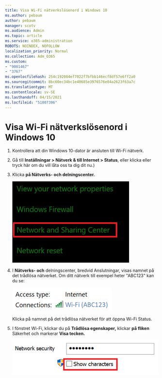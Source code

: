 ```yaml
---
title: Visa Wi-Fi nätverkslösenord i Windows 10
ms.author: pebaum
author: pebaum
manager: scotv
ms.audience: Admin
ms.topic: article
ms.service: o365-administration
ROBOTS: NOINDEX, NOFOLLOW
localization_priority: Normal
ms.collection: Adm_O365
ms.custom:
- "9001467"
- "3767"
ms.openlocfilehash: 254c192084ef7022f7bfbb146ecf8df57e6ff2a0
ms.sourcegitcommit: 8bc60ec34bc1e40685e3976576e04a2623f63a7c
ms.translationtype: MT
ms.contentlocale: sv-SE
ms.lasthandoff: 04/15/2021
ms.locfileid: "51807396"
---
```

# <a name="view-wi-fi-network-password-in-windows-10"></a>Visa Wi-Fi nätverkslösenord i Windows 10

1. Kontrollera att din Windows 10-dator är ansluten till Wi-Fi nätverk.

2. Gå till **Inställningar > Nätverk & till Internet > Status**, [](ms-settings:network?activationSource=GetHelp) eller klicka eller tryck här om du vill låta oss ta dig dit nu.)

3. Klicka **på Nätverks- och delningscenter.**

    ![Nätverks- och delningscenter.](media/network-sharing-center.png)

4. I **Nätverks- och** delningscenter, bredvid Anslutningar, visas namnet på det trådlösa nätverket.  Om ditt nätverk till exempel heter "ABC123" kan du se:

    ![Nätverksanslutningar.](media/network-connections.png)

    Klicka på namnet på det trådlösa nätverket för att öppna Wi-Fi Status. 

5. I fönstret Wi-Fi, klickar du på **Trådlösa egenskaper,** klickar **på fliken** Säkerhet och markerar **Visa tecken.**

    ![Visa Wi-Fi lösenordstecken.](media/show-password-characters.png)

